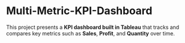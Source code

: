 # Multi-Metric-KPI-Dashboard
This project presents a **KPI dashboard built in Tableau** that tracks and compares key metrics such as **Sales**, **Profit**, and **Quantity** over time.
